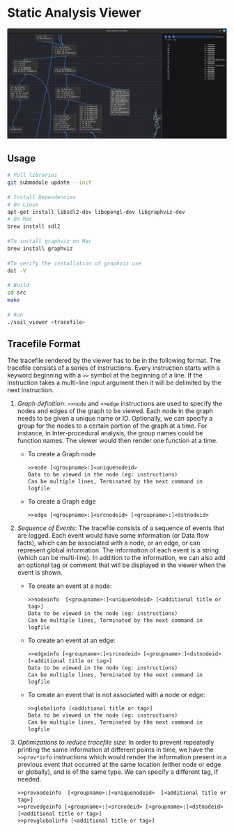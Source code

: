 # Static Analysis Viewer

![Screenshot](screenshot.png)

## Usage
```sh
# Pull libraries
git submodule update --init

# Install Dependencies
# On Linux
apt-get install libsdl2-dev libopengl-dev libgraphviz-dev
# On Mac
brew install sdl2

#To install graphviz on Mac 
brew install graphviz

#To verify the installation of graphviz use
dot -V

# Build
cd src
make

# Run
./sail_viewer <tracefile>
```

## Tracefile Format

The tracefile rendered by the viewer has to be in the following format. The tracefile consists of a series of instructions. Every instruction starts with a keyword beginning with a `>>` symbol at the beginning of a line. If the instruction takes a multi-line input argument then it will be delimited by the next instruction.

1. *Graph definition*: `>>node` and `>>edge` instructions are used to specify the nodes and edges of the graph to be viewed. Each node in the graph needs to be given a unique name or ID. Optionally, we can specify a group for the nodes to a certain portion of the graph at a time. For instance, in Inter-procedural analysis, the group names could be function names. The viewer would then render one function at a time.

    - To create a Graph node
        ```
        >>node [<groupname>:]<uniquenodeid>
        Data to be viewed in the node (eg: instructions)
        Can be multiple lines, Terminated by the next command in logfile
        ```

    - To create a Graph edge
        ```
        >>edge [<groupname>:]<srcnodeid> [<groupname>:]<dstnodeid>
        ```

2. *Sequence of Events*: The tracefile consists of a sequence of events that are logged. Each event would have some information (or Data flow facts), which can be associated with a node, or an edge, or can represent global information. The information of each event is a string (which can be multi-line). In addition to the information, we can also add an optional tag or comment that will be displayed in the viewer when the event is shown.

    - To create an event at a node:
        ```
        >>nodeinfo  [<groupname>:]<uniquenodeid> [<additional title or tag>]
        Data to be viewed in the node (eg: instructions)
        Can be multiple lines, Terminated by the next command in logfile
        ```
    - To create an event at an edge:
        ```
        >>edgeinfo [<groupname>:]<srcnodeid> [<groupname>:]<dstnodeid>  [<additional title or tag>]
        Data to be viewed in the node (eg: instructions)
        Can be multiple lines, Terminated by the next command in logfile
        ```
    - To create an event that is not associated with a node or edge:
        ```
        >>globalinfo [<additional title or tag>]
        Data to be viewed in the node (eg: instructions)
        Can be multiple lines, Terminated by the next command in logfile
        ```

3. *Optimizations to reduce tracefile size*: In order to prevent repeatedly printing the same information at different points in time, we have the `>>prev*info` instructions which would render the information present in a previous event that occurred at the same location (either node or edge or globally), and is of the same type. We can specify a different tag, if needed.
    ```
    >>prevnodeinfo  [<groupname>:]<uniquenodeid>  [<additional title or tag>]
    >>prevedgeinfo [<groupname>:]<srcnodeid> [<groupname>:]<dstnodeid>  [<additional title or tag>]
    >>prevglobalinfo [<additional title or tag>]
    ```
